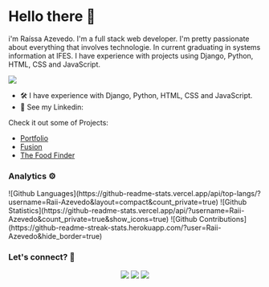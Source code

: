 
# Hello there 👋
i'm Raíssa Azevedo. 
I'm a full stack web developer. I'm pretty passionate about everything that involves technologie. In current graduating in systems information at IFES.
I have experience with projects using Django, Python, HTML, CSS and JavaScript.

![](http://estruyf-github.azurewebsites.net/api/VisitorHit?user=Raii-Azevedo&repo=Raii-Azevedo&countColorcountColor)

- 🛠 I have experience with Django, Python, HTML, CSS and JavaScript.
- 📝 See my Linkedin: 


Check it out some of Projects:
- <a href="http://myport-rai.herokuapp.com/" target="_blank">Portfolio</a>
- <a href="https://fusion-rai.herokuapp.com/" target="_blank">Fusion</a>
- <a href="https://geo-rai.herokuapp.com/" target="_blank">The Food Finder</a>

### Analytics ⚙️

<div>
  ![Github Languages](https://github-readme-stats.vercel.app/api/top-langs/?username=Raii-Azevedo&layout=compact&count_private=true)
  ![Github Statistics](https://github-readme-stats.vercel.app/api/?username=Raii-Azevedo&count_private=true&show_icons=true)
  ![Github Contributions](https://github-readme-streak-stats.herokuapp.com/?user=Raii-Azevedo&hide_border=true)
</div>

### Let's connect? 🤝
<div>
  <p align="center">
    <a href="https://www.linkedin.com/in/raissa-azevedo-555893120/"><img src="https://img.shields.io/badge/-LinkedIn-0077B5?style=flat&logo=Linkedin&logoColor=white"/></a>
    <a href="https://twitter.com/Raiissa_Azevedo"><img src="https://img.shields.io/badge/-Twitter-%231DA1F2?style=flat&logo=twitter&logoColor=white"/></a>
    <a href="https://www.instagram.com/raiissa.azevedo/"><img src="https://img.shields.io/badge/-Instagram-E4405F?style=flat&logo=instagram&logoColor=white"/></a>
</p> </div>
